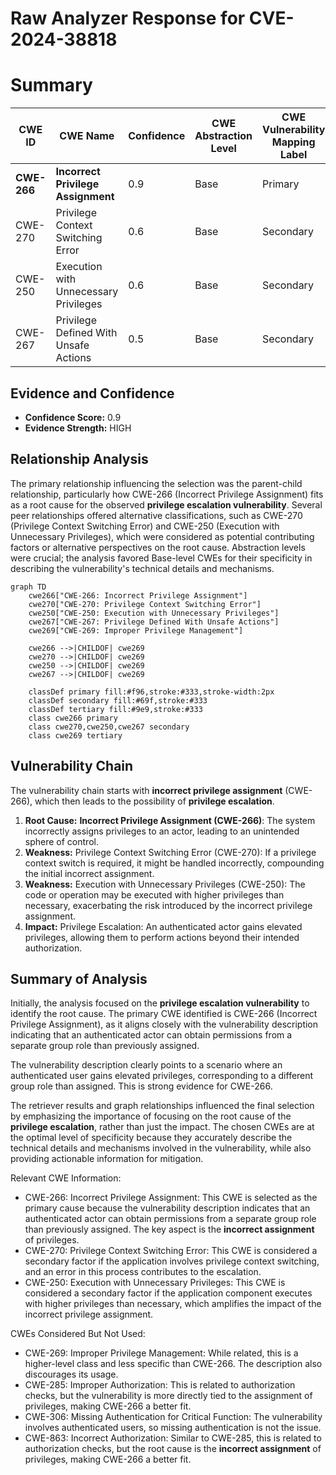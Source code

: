 # Raw Analyzer Response for CVE-2024-38818

# Summary
| CWE ID | CWE Name | Confidence | CWE Abstraction Level | CWE Vulnerability Mapping Label | CWE-Vulnerability Mapping Notes |
|---|---|---|---|---|---|
| **CWE-266** | **Incorrect Privilege Assignment** | 0.9 | Base | Primary | Allowed |
| CWE-270 | Privilege Context Switching Error | 0.6 | Base | Secondary | Allowed |
| CWE-250 | Execution with Unnecessary Privileges | 0.6 | Base | Secondary | Allowed |
| CWE-267 | Privilege Defined With Unsafe Actions | 0.5 | Base | Secondary | Allowed |

## Evidence and Confidence

*   **Confidence Score:** 0.9
*   **Evidence Strength:** HIGH

## Relationship Analysis
The primary relationship influencing the selection was the parent-child relationship, particularly how CWE-266 (Incorrect Privilege Assignment) fits as a root cause for the observed **privilege escalation vulnerability**. Several peer relationships offered alternative classifications, such as CWE-270 (Privilege Context Switching Error) and CWE-250 (Execution with Unnecessary Privileges), which were considered as potential contributing factors or alternative perspectives on the root cause. Abstraction levels were crucial; the analysis favored Base-level CWEs for their specificity in describing the vulnerability's technical details and mechanisms.

```mermaid
graph TD
    cwe266["CWE-266: Incorrect Privilege Assignment"]
    cwe270["CWE-270: Privilege Context Switching Error"]
    cwe250["CWE-250: Execution with Unnecessary Privileges"]
    cwe267["CWE-267: Privilege Defined With Unsafe Actions"]
    cwe269["CWE-269: Improper Privilege Management"]
    
    cwe266 -->|CHILDOF| cwe269
    cwe270 -->|CHILDOF| cwe269
    cwe250 -->|CHILDOF| cwe269
    cwe267 -->|CHILDOF| cwe269

    classDef primary fill:#f96,stroke:#333,stroke-width:2px
    classDef secondary fill:#69f,stroke:#333
    classDef tertiary fill:#9e9,stroke:#333
    class cwe266 primary
    class cwe270,cwe250,cwe267 secondary
    class cwe269 tertiary
```

## Vulnerability Chain
The vulnerability chain starts with **incorrect privilege assignment** (CWE-266), which then leads to the possibility of **privilege escalation**.

1.  **Root Cause:** **Incorrect Privilege Assignment (CWE-266)**: The system incorrectly assigns privileges to an actor, leading to an unintended sphere of control.
2.  **Weakness:** Privilege Context Switching Error (CWE-270): If a privilege context switch is required, it might be handled incorrectly, compounding the initial incorrect assignment.
3.  **Weakness:** Execution with Unnecessary Privileges (CWE-250): The code or operation may be executed with higher privileges than necessary, exacerbating the risk introduced by the incorrect privilege assignment.
4.  **Impact:** Privilege Escalation: An authenticated actor gains elevated privileges, allowing them to perform actions beyond their intended authorization.

## Summary of Analysis
Initially, the analysis focused on the **privilege escalation vulnerability** to identify the root cause. The primary CWE identified is CWE-266 (Incorrect Privilege Assignment), as it aligns closely with the vulnerability description indicating that an authenticated actor can obtain permissions from a separate group role than previously assigned.

The vulnerability description clearly points to a scenario where an authenticated user gains elevated privileges, corresponding to a different group role than assigned. This is strong evidence for CWE-266.

The retriever results and graph relationships influenced the final selection by emphasizing the importance of focusing on the root cause of the **privilege escalation**, rather than just the impact. The chosen CWEs are at the optimal level of specificity because they accurately describe the technical details and mechanisms involved in the vulnerability, while also providing actionable information for mitigation.

Relevant CWE Information:
*   CWE-266: Incorrect Privilege Assignment: This CWE is selected as the primary cause because the vulnerability description indicates that an authenticated actor can obtain permissions from a separate group role than previously assigned. The key aspect is the **incorrect assignment** of privileges.
*   CWE-270: Privilege Context Switching Error: This CWE is considered a secondary factor if the application involves privilege context switching, and an error in this process contributes to the escalation.
*   CWE-250: Execution with Unnecessary Privileges: This CWE is considered a secondary factor if the application component executes with higher privileges than necessary, which amplifies the impact of the incorrect privilege assignment.

CWEs Considered But Not Used:
*   CWE-269: Improper Privilege Management: While related, this is a higher-level class and less specific than CWE-266. The description also discourages its usage.
*   CWE-285: Improper Authorization: This is related to authorization checks, but the vulnerability is more directly tied to the assignment of privileges, making CWE-266 a better fit.
*   CWE-306: Missing Authentication for Critical Function: The vulnerability involves authenticated users, so missing authentication is not the issue.
*   CWE-863: Incorrect Authorization: Similar to CWE-285, this is related to authorization checks, but the root cause is the **incorrect assignment** of privileges, making CWE-266 a better fit.